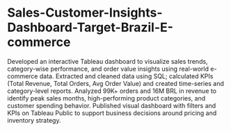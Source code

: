 # Sales-Customer-Insights-Dashboard-Target-Brazil-E-commerce

Developed an interactive Tableau dashboard to visualize sales trends, category-wise performance, and order value insights using real-world e-commerce data.
Extracted and cleaned data using SQL; calculated KPIs (Total Revenue, Total Orders, Avg Order Value) and created time-series and category-level reports.
Analyzed 99K+ orders and 16M BRL in revenue to identify peak sales months, high-performing product categories, and customer spending behavior.
Published visual dashboard with filters and KPIs on Tableau Public to support business decisions around pricing and inventory strategy.
